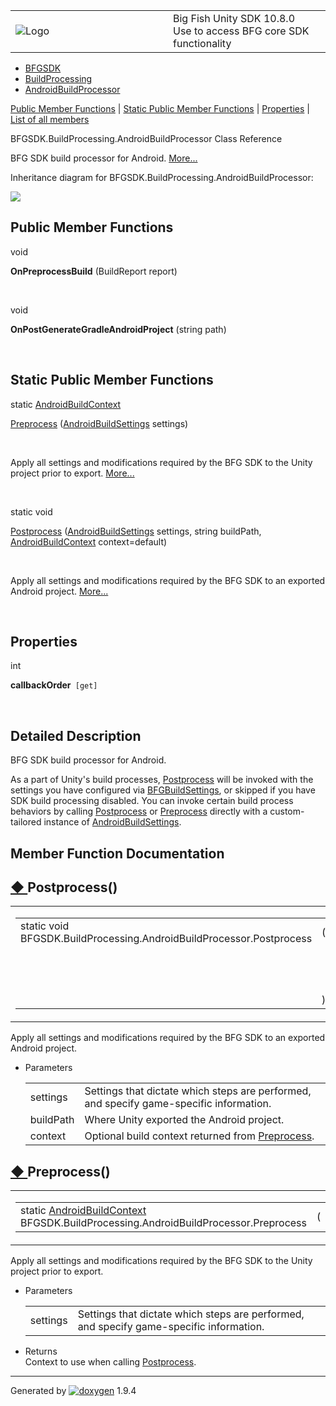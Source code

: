 <table>
<colgroup>
<col style="width: 50%" />
<col style="width: 50%" />
</colgroup>
<tbody>
<tr class="odd">
<td><img src="Icon-100.png" alt="Logo" /></td>
<td><div id="projectname">
Big Fish Unity SDK<span id="projectnumber"> 10.8.0</span>
</div>
<div id="projectbrief">
Use to access BFG core SDK functionality
</div></td>
</tr>
</tbody>
</table>

  - [BFGSDK](namespace_b_f_g_s_d_k.html)
  - [BuildProcessing](namespace_b_f_g_s_d_k_1_1_build_processing.html)
  - [AndroidBuildProcessor](class_b_f_g_s_d_k_1_1_build_processing_1_1_android_build_processor.html)

[Public Member Functions](#pub-methods) | [Static Public Member
Functions](#pub-static-methods) | [Properties](#properties) | [List of
all
members](class_b_f_g_s_d_k_1_1_build_processing_1_1_android_build_processor-members.html)

BFGSDK.BuildProcessing.AndroidBuildProcessor Class Reference

BFG SDK build processor for Android.
[More...](class_b_f_g_s_d_k_1_1_build_processing_1_1_android_build_processor.html#details)

Inheritance diagram for BFGSDK.BuildProcessing.AndroidBuildProcessor:

![](class_b_f_g_s_d_k_1_1_build_processing_1_1_android_build_processor.png)

##  Public Member Functions

void 

**OnPreprocessBuild** (BuildReport report)

 

void 

**OnPostGenerateGradleAndroidProject** (string path)

 

##  Static Public Member Functions

static
[AndroidBuildContext](struct_b_f_g_s_d_k_1_1_build_processing_1_1_android_build_context.html) 

[Preprocess](class_b_f_g_s_d_k_1_1_build_processing_1_1_android_build_processor.html#ab6abe78a936ed6d34e277477abf23238)
([AndroidBuildSettings](class_b_f_g_s_d_k_1_1_android_build_settings.html)
settings)

 

Apply all settings and modifications required by the BFG SDK to the
Unity project prior to export.
[More...](class_b_f_g_s_d_k_1_1_build_processing_1_1_android_build_processor.html#ab6abe78a936ed6d34e277477abf23238)  

 

static void 

[Postprocess](class_b_f_g_s_d_k_1_1_build_processing_1_1_android_build_processor.html#a4890a19b4848d84a29cb344d11683f87)
([AndroidBuildSettings](class_b_f_g_s_d_k_1_1_android_build_settings.html)
settings, string buildPath,
[AndroidBuildContext](struct_b_f_g_s_d_k_1_1_build_processing_1_1_android_build_context.html)
context=default)

 

Apply all settings and modifications required by the BFG SDK to an
exported Android project.
[More...](class_b_f_g_s_d_k_1_1_build_processing_1_1_android_build_processor.html#a4890a19b4848d84a29cb344d11683f87)  

 

##  Properties

int 

**callbackOrder**`  [get] `

 

## Detailed Description

BFG SDK build processor for Android.

As a part of Unity's build processes,
[Postprocess](class_b_f_g_s_d_k_1_1_build_processing_1_1_android_build_processor.html#a4890a19b4848d84a29cb344d11683f87 "Apply all settings and modifications required by the BFG SDK to an exported Android project.")
will be invoked with the settings you have configured via
[BFGBuildSettings](class_b_f_g_s_d_k_1_1_b_f_g_build_settings.html "BFG Build Settings Stores and provides access to BFG specific build settings. These are set via the B..."),
or skipped if you have SDK build processing disabled. You can invoke
certain build process behaviors by calling
[Postprocess](class_b_f_g_s_d_k_1_1_build_processing_1_1_android_build_processor.html#a4890a19b4848d84a29cb344d11683f87 "Apply all settings and modifications required by the BFG SDK to an exported Android project.")
or
[Preprocess](class_b_f_g_s_d_k_1_1_build_processing_1_1_android_build_processor.html#ab6abe78a936ed6d34e277477abf23238 "Apply all settings and modifications required by the BFG SDK to the Unity project prior to export.")
directly with a custom-tailored instance of
[AndroidBuildSettings](class_b_f_g_s_d_k_1_1_android_build_settings.html "BFG SDK's Android Build Settings").

## Member Function Documentation

## [◆ ](#a4890a19b4848d84a29cb344d11683f87)Postprocess()

<table>
<colgroup>
<col style="width: 50%" />
<col style="width: 50%" />
</colgroup>
<tbody>
<tr class="odd">
<td><table>
<tbody>
<tr class="odd">
<td>static void BFGSDK.BuildProcessing.AndroidBuildProcessor.Postprocess</td>
<td>(</td>
<td><a href="class_b_f_g_s_d_k_1_1_android_build_settings.html" class="el">AndroidBuildSettings</a> </td>
<td><em>settings</em>,</td>
</tr>
<tr class="even">
<td></td>
<td></td>
<td>string </td>
<td><em>buildPath</em>,</td>
</tr>
<tr class="odd">
<td></td>
<td></td>
<td><a href="struct_b_f_g_s_d_k_1_1_build_processing_1_1_android_build_context.html" class="el">AndroidBuildContext</a> </td>
<td><em>context</em> = <code>default</code> </td>
</tr>
<tr class="even">
<td></td>
<td>)</td>
<td></td>
<td></td>
</tr>
</tbody>
</table></td>
<td><span class="mlabels"><span class="mlabel">inline</span><span class="mlabel">static</span></span></td>
</tr>
</tbody>
</table>

Apply all settings and modifications required by the BFG SDK to an
exported Android project.

  - Parameters
    
    |           |                                                                                                                                                                                                                                                                    |
    | --------- | ------------------------------------------------------------------------------------------------------------------------------------------------------------------------------------------------------------------------------------------------------------------ |
    | settings  | Settings that dictate which steps are performed, and specify game-specific information.                                                                                                                                                                            |
    | buildPath | Where Unity exported the Android project.                                                                                                                                                                                                                          |
    | context   | Optional build context returned from [Preprocess](class_b_f_g_s_d_k_1_1_build_processing_1_1_android_build_processor.html#ab6abe78a936ed6d34e277477abf23238 "Apply all settings and modifications required by the BFG SDK to the Unity project prior to export."). |
    

## [◆ ](#ab6abe78a936ed6d34e277477abf23238)Preprocess()

<table>
<colgroup>
<col style="width: 50%" />
<col style="width: 50%" />
</colgroup>
<tbody>
<tr class="odd">
<td><table>
<tbody>
<tr class="odd">
<td>static <a href="struct_b_f_g_s_d_k_1_1_build_processing_1_1_android_build_context.html" class="el">AndroidBuildContext</a> BFGSDK.BuildProcessing.AndroidBuildProcessor.Preprocess</td>
<td>(</td>
<td><a href="class_b_f_g_s_d_k_1_1_android_build_settings.html" class="el">AndroidBuildSettings</a> </td>
<td><em>settings</em></td>
<td>)</td>
<td></td>
</tr>
</tbody>
</table></td>
<td><span class="mlabels"><span class="mlabel">inline</span><span class="mlabel">static</span></span></td>
</tr>
</tbody>
</table>

Apply all settings and modifications required by the BFG SDK to the
Unity project prior to export.

  - Parameters
    
    |          |                                                                                         |
    | -------- | --------------------------------------------------------------------------------------- |
    | settings | Settings that dictate which steps are performed, and specify game-specific information. |
    

<!-- end list -->

  - Returns  
    Context to use when calling
    [Postprocess](class_b_f_g_s_d_k_1_1_build_processing_1_1_android_build_processor.html#a4890a19b4848d84a29cb344d11683f87 "Apply all settings and modifications required by the BFG SDK to an exported Android project.").

-----

Generated
by [![doxygen](doxygen.svg)](https://www.doxygen.org/index.html) 1.9.4
